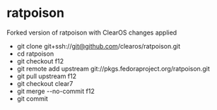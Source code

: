 # ratpoison

Forked version of ratpoison with ClearOS changes applied

* git clone git+ssh://git@github.com/clearos/ratpoison.git
* cd ratpoison
* git checkout f12
* git remote add upstream git://pkgs.fedoraproject.org/ratpoison.git
* git pull upstream f12
* git checkout clear7
* git merge --no-commit f12
* git commit

